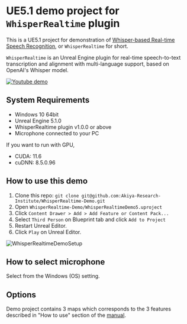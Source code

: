 # UE5.1 demo project for `WhisperRealtime` plugin

This is a UE5.1 project for demonstration of [Whisper-based Real-time Speech Recognition](https://www.unrealengine.com/marketplace/product/d293a6a427c94831888ca0f47bc5939b), or `WhisperRealtime` for short.

`WhisperRealtime` is an Unreal Engine plugin for real-time speech-to-text transcription and alignment with multi-language support, based on OpenAI's Whisper model.

[![Youtube demo](http://img.youtube.com/vi/mmMDhH0ueyI/0.jpg)](https://www.youtube.com/watch?v=mmMDhH0ueyI)

## System Requirements

- Windows 10 64bit
- Unreal Engine 5.1.0
- WhisperRealtime plugin v1.0.0 or above
- Microphone connected to your PC

If you want to run with GPU,

- CUDA: 11.6
- cuDNN: 8.5.0.96

## How to use this demo

1. Clone this repo: `git clone git@github.com:Akiya-Research-Institute/WhisperRealtime-Demo.git`
2. Open `WhisperRealtime-Demo/WhisperRealtimeDemo5.uproject`
3. Click `Content Drawer > Add > Add Feature or Content Pack...` 
4. Select `Third Person` on Blueprint tab and click `Add to Project`
5. Restart Unreal Editor.
6. Click `Play` on Unreal Editor.

![WhisperRealtimeDemoSetup](https://user-images.githubusercontent.com/89242761/210740516-161fd325-3f75-41dd-8f34-77f6e1942c53.gif)

## How to select microphone

Select from the Windows (OS) setting.

## Options

Demo project contains 3 maps which corresponds to the 3 features described in "How to use" section of the [manual](https://akiya-research-institute.github.io/WhisperRealtime-Manual/en/how-to-use-transcript/).

